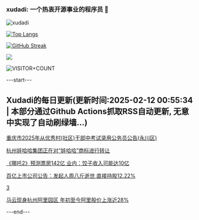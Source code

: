 ### xudadi: 一个热衷开源事业的程序员 👋

![xudadi](https://github-readme-stats-git-masterorgs-github-readme-stats-team.vercel.app/api?username=xudadi)

[![Top Langs](https://github-readme-stats.vercel.app/api/top-langs/?username=xudadi)](https://github.com/anuraghazra/github-readme-stats)

[![GitHub Streak](https://streak-stats.demolab.com?user=xudadi&locale=zh_Hans)](https://git.io/streak-stats)

![](https://raw.githubusercontent.com/xudadi/xudadi/main/assets/github-contribution-grid-snake.svg)

![VISITOR+COUNT](https://komarev.com/ghpvc/?username=xudadi&label=VISITOR+COUNT)


---start---

## Xudadi的每日更新(更新时间:2025-02-12 00:55:34 | 本部分通过Github Actions抓取RSS自动更新, 无意中实现了自动刷绿墙...)

[重庆市2025年从优秀村(社区)干部中考试录用公务员公告(永川区)](https://www.gongkaoleida.com/article/2284864)

[杭州娃哈哈集团正在对“娃哈哈”商标进行转让](https://m.163.com/news/article/JO4GC0FB0534A4SC.html)

[《哪吒2》预测票房142亿 业内：饺子收入可能达10亿](https://m.163.com/news/article/JO4DN3MJ0512B07B.html)

[百亿上市公司公告：发起人周八斤逝世 直接持股12.22%](https://m.163.com/news/article/JO4DN46V0512B07B.html)

[3](https://m.163.com/touch/news/sub/domestic)

[马云现身杭州阿里园区 年初至今阿里股价上涨近28%](https://m.163.com/news/article/JO4AQ8TJ05198CJN.html)

---end---
